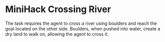 # MiniHack Crossing River
The task requires the agent to cross a river using boulders and reach the goal located on the other side. Boulders, when pushed into water, create a dry land to walk on, allowing the agent to cross it.
